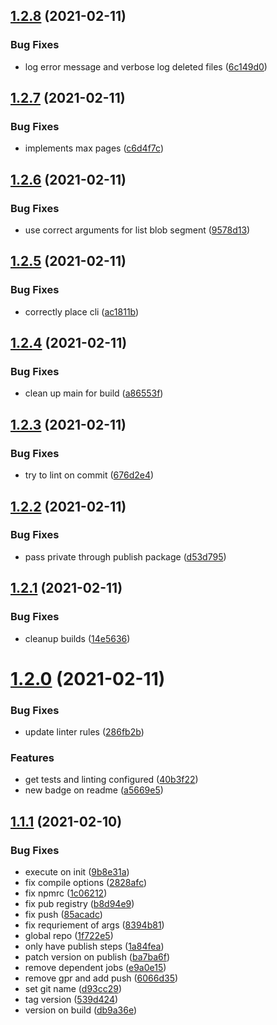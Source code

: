 ## [1.2.8](https://github.com/simple-deck/ui-deployment/compare/v1.2.7...v1.2.8) (2021-02-11)


### Bug Fixes

* log error message and verbose log deleted files ([6c149d0](https://github.com/simple-deck/ui-deployment/commit/6c149d04aacc5c29695017aa08761fba44a095c0))

## [1.2.7](https://github.com/simple-deck/ui-deployment/compare/v1.2.6...v1.2.7) (2021-02-11)


### Bug Fixes

* implements max pages ([c6d4f7c](https://github.com/simple-deck/ui-deployment/commit/c6d4f7cf3afa5e5bddc6914cae409ec65e8af88e))

## [1.2.6](https://github.com/simple-deck/ui-deployment/compare/v1.2.5...v1.2.6) (2021-02-11)


### Bug Fixes

* use correct arguments for list blob segment ([9578d13](https://github.com/simple-deck/ui-deployment/commit/9578d1377e39520ff456cd00dbb2ff02a52ad561))

## [1.2.5](https://github.com/simple-deck/ui-deployment/compare/v1.2.4...v1.2.5) (2021-02-11)


### Bug Fixes

* correctly place cli ([ac1811b](https://github.com/simple-deck/ui-deployment/commit/ac1811b8e7d0dc0b3af29d044541182514505cda))

## [1.2.4](https://github.com/simple-deck/ui-deployment/compare/v1.2.3...v1.2.4) (2021-02-11)


### Bug Fixes

* clean up main for build ([a86553f](https://github.com/simple-deck/ui-deployment/commit/a86553f7427678d30433572f4fd69592c5fd8761))

## [1.2.3](https://github.com/simple-deck/ui-deployment/compare/v1.2.2...v1.2.3) (2021-02-11)


### Bug Fixes

* try to lint on commit ([676d2e4](https://github.com/simple-deck/ui-deployment/commit/676d2e43216f4252aba88359e8b2a90785be4066))

## [1.2.2](https://github.com/simple-deck/ui-deployment/compare/v1.2.1...v1.2.2) (2021-02-11)


### Bug Fixes

* pass private through publish package ([d53d795](https://github.com/simple-deck/ui-deployment/commit/d53d795b08b52cdf87640816447ccbad45321b6b))

## [1.2.1](https://github.com/simple-deck/ui-deployment/compare/v1.2.0...v1.2.1) (2021-02-11)


### Bug Fixes

* cleanup builds ([14e5636](https://github.com/simple-deck/ui-deployment/commit/14e56361c3bba3b9ec1d4b4b16d6452a6a46b926))

# [1.2.0](https://github.com/simple-deck/ui-deployment/compare/v1.1.1...v1.2.0) (2021-02-11)


### Bug Fixes

* update linter rules ([286fb2b](https://github.com/simple-deck/ui-deployment/commit/286fb2b5e5faad00f9bc9b3d015413f841472280))


### Features

* get tests and linting configured ([40b3f22](https://github.com/simple-deck/ui-deployment/commit/40b3f226f11a2a4e95da583e8e58116ac109747f))
* new badge on readme ([a5669e5](https://github.com/simple-deck/ui-deployment/commit/a5669e5b4d1d4a148053ad3eaefa195d65a2f7c0))

## [1.1.1](https://github.com/simple-deck/ui-deployment/compare/v1.1.0...v1.1.1) (2021-02-10)


### Bug Fixes

* execute on init ([9b8e31a](https://github.com/simple-deck/ui-deployment/commit/9b8e31a0b29082be763904b9a4b73967c999738d))
* fix compile options ([2828afc](https://github.com/simple-deck/ui-deployment/commit/2828afc8740bd3e240ca34a079c5b06b2c475713))
* fix npmrc ([1c06212](https://github.com/simple-deck/ui-deployment/commit/1c062125c86b29b270f8ffd551039c7759209b17))
* fix pub registry ([b8d94e9](https://github.com/simple-deck/ui-deployment/commit/b8d94e9df3d257469783322eb451be9cdda8693e))
* fix push ([85acadc](https://github.com/simple-deck/ui-deployment/commit/85acadc22cb575c9f321f54643047bfb9a14ca8b))
* fix requriement of args ([8394b81](https://github.com/simple-deck/ui-deployment/commit/8394b8106e79e67aff882ce9b3518996c540d09e))
* global repo ([1f722e5](https://github.com/simple-deck/ui-deployment/commit/1f722e50bb259c0c613cdf560ffd86994fb85796))
* only have publish steps ([1a84fea](https://github.com/simple-deck/ui-deployment/commit/1a84feaccfff8f4f4dd7b09fbd035ff23484d87e))
* patch version on publish ([ba7ba6f](https://github.com/simple-deck/ui-deployment/commit/ba7ba6f61bf76096a3b8f4c4ae8136ac1f9eec9b))
* remove dependent jobs ([e9a0e15](https://github.com/simple-deck/ui-deployment/commit/e9a0e15f79f18e8687d05a9e91cec28aa61a53b1))
* remove gpr and add push ([6066d35](https://github.com/simple-deck/ui-deployment/commit/6066d3542dcd7586c88daeabd4361cf8428ccd4b))
* set git name ([d93cc29](https://github.com/simple-deck/ui-deployment/commit/d93cc29423efd9d226502dc0d3e22c14410cc3e5))
* tag version ([539d424](https://github.com/simple-deck/ui-deployment/commit/539d424569fe35a5c6120726900dd5545a827436))
* version on build ([db9a36e](https://github.com/simple-deck/ui-deployment/commit/db9a36e548bf816a5f19ac50c6f8be75ab86319b))
